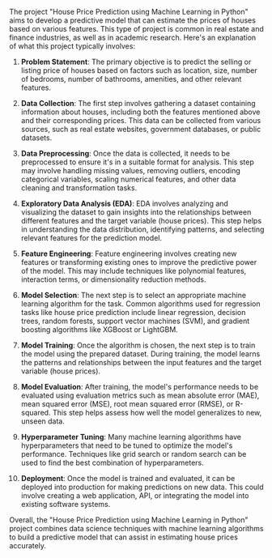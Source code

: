 The project "House Price Prediction using Machine Learning in Python" aims to develop a predictive model that can estimate the prices of houses based on various features. This type of project is common in real estate and finance industries, as well as in academic research. Here's an explanation of what this project typically involves:

1. **Problem Statement**: The primary objective is to predict the selling or listing price of houses based on factors such as location, size, number of bedrooms, number of bathrooms, amenities, and other relevant features.

2. **Data Collection**: The first step involves gathering a dataset containing information about houses, including both the features mentioned above and their corresponding prices. This data can be collected from various sources, such as real estate websites, government databases, or public datasets.

3. **Data Preprocessing**: Once the data is collected, it needs to be preprocessed to ensure it's in a suitable format for analysis. This step may involve handling missing values, removing outliers, encoding categorical variables, scaling numerical features, and other data cleaning and transformation tasks.

4. **Exploratory Data Analysis (EDA)**: EDA involves analyzing and visualizing the dataset to gain insights into the relationships between different features and the target variable (house prices). This step helps in understanding the data distribution, identifying patterns, and selecting relevant features for the prediction model.

5. **Feature Engineering**: Feature engineering involves creating new features or transforming existing ones to improve the predictive power of the model. This may include techniques like polynomial features, interaction terms, or dimensionality reduction methods.

6. **Model Selection**: The next step is to select an appropriate machine learning algorithm for the task. Common algorithms used for regression tasks like house price prediction include linear regression, decision trees, random forests, support vector machines (SVM), and gradient boosting algorithms like XGBoost or LightGBM.

7. **Model Training**: Once the algorithm is chosen, the next step is to train the model using the prepared dataset. During training, the model learns the patterns and relationships between the input features and the target variable (house prices).

8. **Model Evaluation**: After training, the model's performance needs to be evaluated using evaluation metrics such as mean absolute error (MAE), mean squared error (MSE), root mean squared error (RMSE), or R-squared. This step helps assess how well the model generalizes to new, unseen data.

9. **Hyperparameter Tuning**: Many machine learning algorithms have hyperparameters that need to be tuned to optimize the model's performance. Techniques like grid search or random search can be used to find the best combination of hyperparameters.

10. **Deployment**: Once the model is trained and evaluated, it can be deployed into production for making predictions on new data. This could involve creating a web application, API, or integrating the model into existing software systems.

Overall, the "House Price Prediction using Machine Learning in Python" project combines data science techniques with machine learning algorithms to build a predictive model that can assist in estimating house prices accurately.
